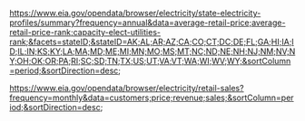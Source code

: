 https://www.eia.gov/opendata/browser/electricity/state-electricity-profiles/summary?frequency=annual&data=average-retail-price;average-retail-price-rank;capacity-elect-utilities-rank;&facets=stateID;&stateID=AK;AL;AR;AZ;CA;CO;CT;DC;DE;FL;GA;HI;IA;ID;IL;IN;KS;KY;LA;MA;MD;ME;MI;MN;MO;MS;MT;NC;ND;NE;NH;NJ;NM;NV;NY;OH;OK;OR;PA;RI;SC;SD;TN;TX;US;UT;VA;VT;WA;WI;WV;WY;&sortColumn=period;&sortDirection=desc;


https://www.eia.gov/opendata/browser/electricity/retail-sales?frequency=monthly&data=customers;price;revenue;sales;&sortColumn=period;&sortDirection=desc;




